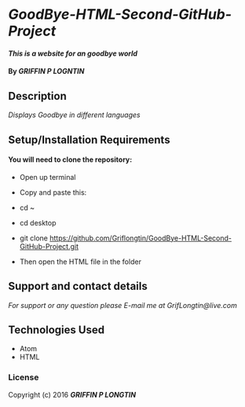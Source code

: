 # _GoodBye-HTML-Second-GitHub-Project_

#### _This is a website for an goodbye world_

#### By _**GRIFFIN P LOGNTIN**_

## Description

_Displays Goodbye in different languages_

## Setup/Installation Requirements

#### You will need to clone the repository:

* Open up terminal
* Copy and paste this:
* cd ~
* cd desktop
* git clone https://github.com/Griflongtin/GoodBye-HTML-Second-GitHub-Project.git

* Then open the HTML file in the folder

## Support and contact details

_For support or any question please E-mail me at GrifLongtin@live.com_

## Technologies Used

  * Atom
  * HTML
  
### License

Copyright (c) 2016 **_GRIFFIN P LONGTIN_**
